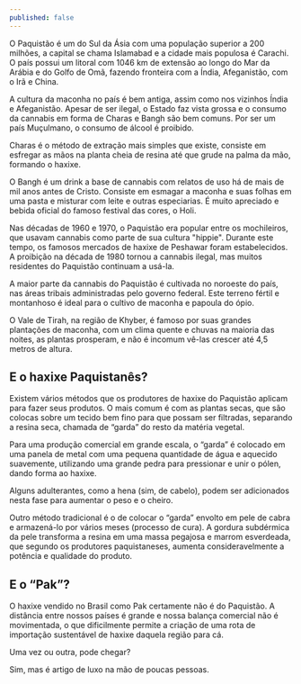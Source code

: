 ```yaml
---
published: false
---
```

O Paquistão é um do Sul da Ásia com uma população superior a 200 milhões, a capital se chama Islamabad e a cidade mais populosa é Carachi. O país possui um litoral com 1046 km de extensão ao longo do Mar da Arábia e do Golfo de Omã, fazendo fronteira com a Índia, Afeganistão, com o Irã e China. 

A cultura da maconha no país é bem antiga, assim como nos vizinhos Índia e Afeganistão. Apesar de ser ilegal, o Estado faz vista grossa e o consumo da cannabis em forma de Charas e Bangh são bem comuns. Por ser um país Muçulmano, o consumo de álcool é proibido.

Charas é o método de extração mais simples que existe, consiste em esfregar as mãos na planta cheia de resina até que grude na palma da mão, formando o haxixe. 

O Bangh é um drink a base de cannabis com relatos de uso há de mais de mil anos antes de Cristo. Consiste em esmagar a maconha e suas folhas em uma pasta e misturar com leite e outras especiarias. É muito apreciado e bebida oficial do famoso festival das cores, o Holi.

Nas décadas de 1960 e 1970, o Paquistão era popular entre os mochileiros, que usavam cannabis como parte de sua cultura "hippie". Durante este tempo, os famosos mercados de haxixe de Peshawar foram estabelecidos. A proibição na década de 1980 tornou a cannabis ilegal, mas muitos residentes do Paquistão continuam a usá-la.

A maior parte da cannabis do Paquistão é cultivada no noroeste do país, nas áreas tribais administradas pelo governo federal. Este terreno fértil e montanhoso é ideal para o cultivo de maconha e papoula do ópio.

O Vale de Tirah, na região de Khyber, é famoso por suas grandes plantações de maconha, com um clima quente e chuvas na maioria das noites, as plantas prosperam, e não é incomum vê-las crescer até 4,5 metros de altura. 

## E o haxixe Paquistanês?
Existem vários métodos que os produtores de haxixe do Paquistão aplicam para fazer seus produtos. O mais comum é com as plantas secas, que são colocas sobre um tecido bem fino para que possam ser filtradas, separando a resina seca, chamada de “garda” do resto da matéria vegetal.

Para uma produção comercial em grande escala, o “garda” é colocado em uma panela de metal com uma pequena quantidade de água e aquecido suavemente, utilizando uma grande pedra para pressionar e unir o pólen, dando forma ao haxixe. 

Alguns adulterantes, como a hena (sim, de cabelo), podem ser adicionados nesta fase para aumentar o peso e o cheiro.

Outro método tradicional é o de colocar o “garda” envolto em pele de cabra e armazená-lo por vários meses (processo de cura). A gordura subdérmica da pele transforma a resina em uma massa pegajosa e marrom esverdeada, que segundo os produtores paquistaneses, aumenta consideravelmente a potência e qualidade do produto.

## E o “Pak”?
O haxixe vendido no Brasil como Pak certamente não é do Paquistão. A distância entre nossos países é grande e nossa balança comercial não é movimentada, o que dificilmente permite a criação de uma rota de importação sustentável de haxixe daquela região para cá.

Uma vez ou outra, pode chegar? 

Sim, mas é artigo de luxo na mão de poucas pessoas.
